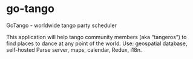 # go-tango
GoTango - worldwide tango party scheduler

This application will help tango community members (aka “tangeros”) to find places to dance at any point of the world.
Use: geospatial database, self-hosted Parse server, maps, calendar, Redux, i18n.
